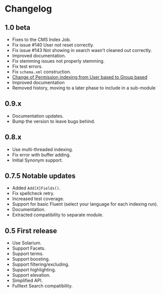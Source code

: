 # Changelog

## 1.0 beta

- Fixes to the CMS Index Job.
- Fix issue #140 User not reset correctly.
- Fix issue #143 Not showing in search wasn't cleaned out correctly.
- Improved documentation.
- Fix stemming issues not properly stemming.
- Fix test errors.
- Fix `schema.xml` construction.
- [Change of Permission indexing from User based to Group based](../08-View-Permissions.md)
- Improved documentation
- Removed history, moving to a later phase to include in a sub-module

## 0.9.x

- Documentation updates.
- Bump the version to leave bugs behind.

## 0.8.x

- Use multi-threaded indexing.
- Fix error with buffer adding.
- Initial Synonym support.

## 0.7.5 Notable updates

- Added `Add[X]Fields()`.
- Fix spellcheck retry.
- Increased test coverage.
- Support for basic Fluent (select your language for each indexing run).
- Documentation.
- Extracted compatibility to separate module.

## 0.5 First release

- Use Solarium.
- Support Facets.
- Support terms.
- Support boosting.
- Support filtering/excluding.
- Support highlighting.
- Support elevation.
- Simplified API.
- Fulltext Search compatibility.
